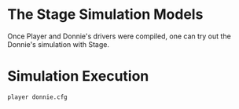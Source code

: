 # The Stage Simulation Models

Once Player and Donnie's drivers were compiled, one can try out the Donnie's simulation with Stage.

# Simulation Execution

```bash
player donnie.cfg
```

